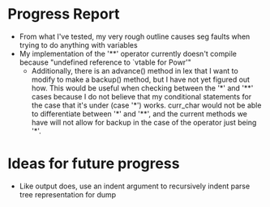 # Progress Report
- From what I've tested, my very rough outline causes seg faults when trying to do anything with variables
- My implementation of the '\*\*' operator currently doesn't compile because "undefined reference to `vtable for Powr'" 
    - Additionally, there is an advance() method in lex that I want to modify to make a backup() method, but I have not yet figured out how. This would be useful when checking between the '\*' and '\*\*' cases because I do not believe that my conditional statements for the case that it's under (case '\*') works. curr_char would not be able to differentiate between '\*' and '\*\*', and the current methods we have will not allow for backup in the case of the operator just being '\*'.

# Ideas for future progress
- Like output does, use an indent argument to recursively indent parse tree representation for dump